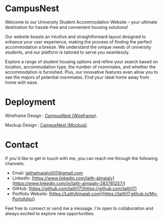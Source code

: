 # CampusNest

Welcome to our University Student Accommodation Website – your ultimate destination for hassle-free and convenient housing solutions!

Our website boasts an intuitive and straightforward layout designed to enhance your user experience, making the process of finding the perfect accommodation a breeze. We understand the unique needs of university students, and our platform is tailored to serve you seamlessly.

Explore a range of student housing options and refine your search based on location, accommodation type, the number of roommates, and whether the accommodation is furnished. Plus, our innovative features even allow you to see the majors of potential roommates. Find your ideal home away from home with ease.

# Deployment

Wireframe Design : [CampusNest (Wireframe)](<https://www.figma.com/file/x4qwKsF8sUzDoRpXRK4DNK/Masterpiece-(Mockup)?type=design&node-id=9-635&mode=design&t=lp5qOvbDmKnAl0kg-0>).

Mockup Design : [CampusNest (Mockup)](<https://www.figma.com/file/x4qwKsF8sUzDoRpXRK4DNK/Masterpiece-(Mockup)?type=design&node-id=4-1591&mode=design&t=lp5qOvbDmKnAl0kg-0>).

# Contact

If you'd like to get in touch with me, you can reach me through the following channels:

- Email: laithalmajaly007@gmail.com
- LinkedIn: [https://www.linkedin.com/laith-almajaly](https://www.linkedin.com/in/laith-almajaly-283781257/)
- GitHub: [https://github.com/laith17](https://github.com/laith17)
- Portfolio Website: [https://LaithAlmajali.com](https://laith17.github.io/My-Portofolio/)

Feel free to connect or send me a message. I'm open to collaboration and always excited to explore new opportunities.
